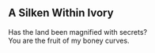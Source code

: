 A Silken Within Ivory
---------------------
Has the land been magnified with secrets?  
You are the fruit of my boney curves.  
